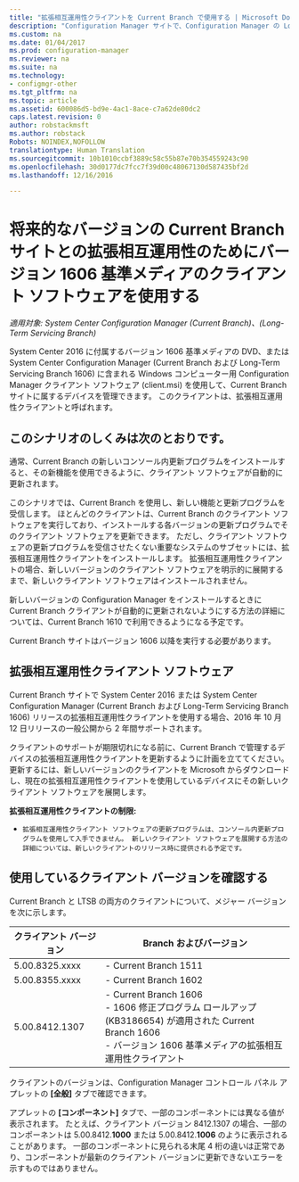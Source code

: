 ```yaml
---
title: "拡張相互運用性クライアントを Current Branch で使用する | Microsoft Docs"
description: "Configuration Manager サイトで、Configuration Manager の Long-Term Servicing Branch のクライアントを使用する方法について説明します。"
ms.custom: na
ms.date: 01/04/2017
ms.prod: configuration-manager
ms.reviewer: na
ms.suite: na
ms.technology:
- configmgr-other
ms.tgt_pltfrm: na
ms.topic: article
ms.assetid: 600086d5-bd9e-4ac1-8ace-c7a62de80dc2
caps.latest.revision: 0
author: robstackmsft
ms.author: robstack
Robots: NOINDEX,NOFOLLOW
translationtype: Human Translation
ms.sourcegitcommit: 10b1010ccbf3889c58c55b87e70b354559243c90
ms.openlocfilehash: 30d0177dc7fcc7f39d00c48067130d587435bf2d
ms.lasthandoff: 12/16/2016

---
```

# <a name="use-the-client-software-from-the-version-1606-baseline-media-for-extended-interoperability-with-future-versions-of-a-current-branch-site"></a>将来的なバージョンの Current Branch サイトとの拡張相互運用性のためにバージョン 1606 基準メディアのクライアント ソフトウェアを使用する

*適用対象: System Center Configuration Manager (Current Branch)、(Long-Term Servicing Branch)*  

System Center 2016 に付属するバージョン 1606 基準メディアの DVD、または System Center Configuration Manager (Current Branch および Long-Term Servicing Branch 1606) に含まれる Windows コンピューター用 Configuration Manager クライアント ソフトウェア (client.msi) を使用して、Current Branch サイトに属するデバイスを管理できます。 このクライアントは、拡張相互運用性クライアントと呼ばれます。

## <a name="how-this-scenario-works"></a>このシナリオのしくみは次のとおりです。
通常、Current Branch の新しいコンソール内更新プログラムをインストールすると、その新機能を使用できるように、クライアント ソフトウェアが自動的に更新されます。

このシナリオでは、Current Branch を使用し、新しい機能と更新プログラムを受信します。 ほとんどのクライアントは、Current Branch のクライアント ソフトウェアを実行しており、インストールする各バージョンの更新プログラムでそのクライアント ソフトウェアを更新できます。 ただし、クライアント ソフトウェアの更新プログラムを受信させたくない重要なシステムのサブセットには、拡張相互運用性クライアントをインストールします。 拡張相互運用性クライアントの場合、新しいバージョンのクライアント ソフトウェアを明示的に展開するまで、新しいクライアント ソフトウェアはインストールされません。

新しいバージョンの Configuration Manager をインストールするときに Current Branch クライアントが自動的に更新されないようにする方法の詳細については、Current Branch 1610 で利用できるようになる予定です。

Current Branch サイトはバージョン 1606 以降を実行する必要があります。

## <a name="the-extended-interoperability-client-software"></a>拡張相互運用性クライアント ソフトウェア
Current Branch サイトで System Center 2016 または System Center Configuration Manager (Current Branch および Long-Term Servicing Branch 1606) リリースの拡張相互運用性クライアントを使用する場合、2016 年 10 月 12 日リリースの一般公開から 2 年間サポートされます。

クライアントのサポートが期限切れになる前に、Current Branch で管理するデバイスの拡張相互運用性クライアントを更新するように計画を立ててください。 更新するには、新しいバージョンのクライアントを Microsoft からダウンロードし、現在の拡張相互運用性クライアントを使用しているデバイスにその新しいクライアント ソフトウェアを展開します。

**拡張相互運用性クライアントの制限:**
-     拡張相互運用性クライアント ソフトウェアの更新プログラムは、コンソール内更新プログラムを使用して入手できません。 新しいクライアント ソフトウェアを展開する方法の詳細については、新しいクライアントのリリース時に提供される予定です。

## <a name="identify-the-client-version-you-use"></a>使用しているクライアント バージョンを確認する
Current Branch と LTSB の両方のクライアントについて、メジャー バージョンを次に示します。

|クライアント バージョン|Branch およびバージョン |  
|----------------|---------------------|
|5.00.8325.xxxx |    - Current Branch 1511|
|5.00.8355.xxxx    |- Current Branch 1602|
|5.00.8412.1307    |- Current Branch 1606 </br> - 1606 修正プログラム ロールアップ (KB3186654) が適用された Current Branch 1606</br>- バージョン 1606 基準メディアの拡張相互運用性クライアント|  

クライアントのバージョンは、Configuration Manager コントロール パネル アプレットの **[全般]** タブで確認できます。

アプレットの **[コンポーネント]** タブで、一部のコンポーネントには異なる値が表示されます。 たとえば、クライアント バージョン 8412.1307 の場合、一部のコンポーネントは 5.00.8412.**1000** または 5.00.8412.**1006** のように表示されることがあります。  一部のコンポーネントに見られる末尾 4 桁の違いは正常であり、コンポーネントが最新のクライアント バージョンに更新できないエラーを示すものではありません。


